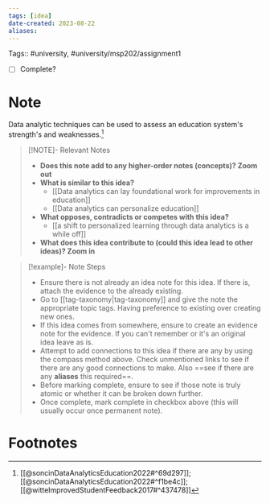 ```yaml
---
tags: [idea]
date-created: 2023-08-22
aliases:
---
```

Tags:: #university, #university/msp202/assignment1  

- [ ] Complete?

# Note

Data analytic techniques can be used to assess an education system's strength's and weaknesses.[^1]

> [!NOTE]- Relevant Notes
> 
> - **Does this note add to any higher-order notes (concepts)? Zoom out**
> - **What is similar to this idea?**
> 	- [[Data analytics can lay foundational work for improvements in education]]
> 	- [[Data analytics can personalize education]]
> - **What opposes, contradicts or competes with this idea?**
> 	- [[a shift to personalized learning through data analytics is a while off]]
> - **What does this idea contribute to (could this idea lead to other ideas)? Zoom in**

> [!example]- Note Steps
> 
> - Ensure there is not already an idea note for this idea. If there is, attach the evidence to the already existing.
> - Go to [[tag-taxonomy|tag-taxonomy]] and give the note the appropriate topic tags. Having preference to existing over creating new ones.
> - If this idea comes from somewhere, ensure to create an evidence note for the evidence. If you can't remember or it's an original idea leave as is.
> - Attempt to add connections to this idea if there are any by using the compass method above. Check unmentioned links to see if there are any good connections to make. Also ==see if there are any **aliases** this required==.
> - Before marking complete, ensure to see if those note is truly atomic or whether it can be broken down further.
> - Once complete, mark complete in checkbox above (this will usually occur once permanent note).


# Footnotes

[^1]: [[@soncinDataAnalyticsEducation2022#^69d297]]; [[@soncinDataAnalyticsEducation2022#^f1be4c]]; [[@witteImprovedStudentFeedback2017#^437478]]